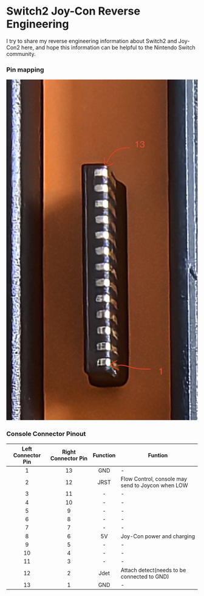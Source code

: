 # Switch2 Joy-Con Reverse Engineering
I try to share my reverse engineering information about Switch2 and Joy-Con2 here, and hope this information can be helpful to the Nintendo Switch community.

### Pin mapping
![Right Connector](./images/right_connector.jpg "Right Connector")


### Console Connector Pinout

| Left Connector Pin | Right Connector Pin|           Function            |                                                       Funtion                                                                       |
|:------------------:|:------------------:|:-----------------------------:| ----------------------------------------------------------------------------------------------------------------------------------- |
|           1        |         13         |              GND              |                                                          -                                                                          |
|           2        |         12         |              JRST             |                                   Flow Control, console may send to Joycon when LOW                                                 |
|           3        |         11         |               -               |                                                          -                                                                          |
|           4        |         10         |               -               |                                                          -                                                                          |
|           5        |          9         |               -               |                                                          -                                                                          |
|           6        |          8         |               -               |                                                          -                                                                          |
|           7        |          7         |               -               |                                                          -                                                                          |
|           8        |          6         |              5V               |                                              Joy-Con power and charging                                                             |
|           9        |          5         |               -               |                                                          -                                                                          |
|          10        |          4         |               -               |                                                          -                                                                          |
|          11        |          3         |               -               |                                                          -                                                                          |
|          12        |          2         |              Jdet             |                                          Attach detect(needs to be connected to GND)                                                |
|          13        |          1         |              GND              |                                                          -                                                                          |


